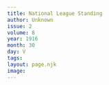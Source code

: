 ```yaml
---
title: National League Standing
author: Unknown
issue: 2
volume: 8
year: 1916
month: 30
day: V
tags:
layout: page.njk
image:
---
```


